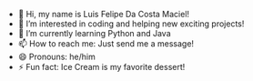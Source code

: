 - 👋 Hi, my name is Luis Felipe Da Costa Maciel!
- 👀 I’m interested in coding and helping new exciting projects!
- 🌱 I’m currently learning Python and Java
- 📫 How to reach me: Just send me a message!
- 😄 Pronouns: he/him
- ⚡ Fun fact: Ice Cream is my favorite dessert! 

<!---
luisfelipemaciel/luisfelipemaciel is a ✨ special ✨ repository because its `README.md` (this file) appears on your GitHub profile.
You can click the Preview link to take a look at your changes.
--->

